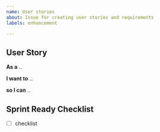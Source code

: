 ```yaml
---
name: User stories
about: Issue for creating user stories and requirements
labels: enhancement

---
```


## User Story
**As a** 
..

**I want to**
..

**so I can**
..

## Sprint Ready Checklist

- [ ] checklist
